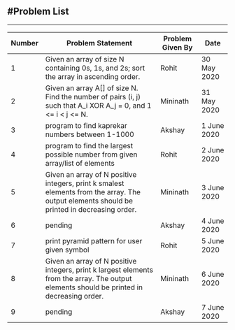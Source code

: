 #Problem List
----------------

----------------
|Number   | Problem Statement  | Problem Given By  |  Date |
|---|---|---|---|
| 1  |Given an array of size N containing 0s, 1s, and 2s; sort the array in ascending order.   |  Rohit | 30 May 2020 |
|  2 |Given an array A[] of size N. Find the number of pairs (i, j) such that  A_i  XOR  A_j  = 0, and 1 <= i < j <= N.   | Mininath  |  31 May 2020 |
|  3 | program to find kaprekar numbers between 1-1000  |Akshay   | 1 June 2020  |
|  4 | program to find the largest possible number from given array/list of elements  |Rohit   | 2 June 2020  |
|  5 | Given an array of N positive integers, print k smalest elements from the array.  The output elements should be printed in decreasing order.  |Mininath   | 3 June 2020  |
|  6 | pending  |Akshay   | 4 June 2020  |
|  7 | print pyramid pattern for user given symbol  |Rohit   | 5 June 2020  |
|  8 | Given an array of N positive integers, print k largest elements from the array.  The output elements should be printed in decreasing order.  |Mininath  | 6 June 2020  |
|  9 | pending  |Akshay  | 7 June 2020  |
